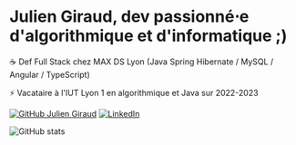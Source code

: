 # Julien Giraud, dev passionné⋅e d'algorithmique et d'informatique ;)

☕ Def Full Stack chez MAX DS Lyon (Java Spring Hibernate / MySQL / Angular / TypeScript)

⚡ Vacataire à l'IUT Lyon 1 en algorithmique et Java sur 2022-2023

[![GitHub Julien Giraud](https://img.shields.io/github/followers/juliengiraud?label=GitHub&style=social)](https://github.com/juliengiraud) [![LinkedIn](https://img.shields.io/badge/-Julien%20Giraud-blue?style=social&logo=Linkedin&link=https://www.linkedin.com/in/julien-giraud)](https://www.linkedin.com/in/julien-giraud)

![GitHub stats](https://github-readme-stats.vercel.app/api?username=juliengiraud&show_icons=true&hide_border=true&title_color=24292e&icon_color=30a14e)
